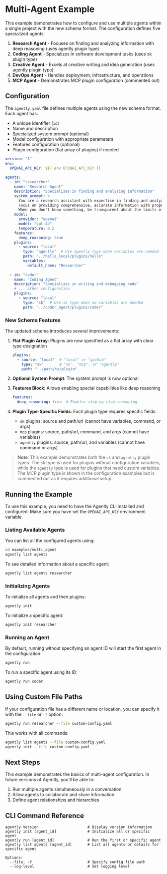 # Multi-Agent Example

This example demonstrates how to configure and use multiple agents within a single project with the new schema format. The configuration defines five specialized agents:

1. **Research Agent** - Focuses on finding and analyzing information with deep reasoning (uses agently plugin type)
2. **Coding Agent** - Specializes in software development tasks (uses sk plugin type)
3. **Creative Agent** - Excels at creative writing and idea generation (uses agently plugin type)
4. **DevOps Agent** - Handles deployment, infrastructure, and operations
5. **MCP Agent** - Demonstrates MCP plugin configuration (commented out)

## Configuration

The `agently.yaml` file defines multiple agents using the new schema format. Each agent has:

- A unique identifier (`id`)
- Name and description
- Specialized system prompt (optional)
- Model configuration with appropriate parameters
- Features configuration (optional)
- Plugin configuration (flat array of plugins) if needed

```yaml
version: "1"
env:
  OPENAI_API_KEY: ${{ env.OPENAI_API_KEY }}
  
agents:
  - id: "researcher"
    name: "Research Agent"
    description: "Specializes in finding and analyzing information"
    system_prompt: >
      You are a research assistant with expertise in finding and analyzing information.
      Focus on providing comprehensive, accurate information with proper citations.
      When you don't know something, be transparent about the limits of your knowledge.
    model:
      provider: "openai"
      model: "gpt-4o"
      temperature: 0.2
    features:
      deep_reasoning: true
    plugins:
      - source: "local"
        type: "agently"  # Use agently type when variables are needed
        path: "../hello_local/plugins/hello"
        variables:
          default_name: "Researcher"
    
  - id: "coder"
    name: "Coding Agent"
    description: "Specializes in writing and debugging code"
    # ... other configuration
    plugins:
      - source: "local"
        type: "sk"  # Use sk type when no variables are needed
        path: "../coder_agent/plugins/coder"
```

### New Schema Features

The updated schema introduces several improvements:

1. **Flat Plugin Array**: Plugins are now specified as a flat array with clear type designation
   ```yaml
   plugins:
     - source: "local"  # "local" or "github"
       type: "sk"       # "sk", "mcp", or "agently"
       path: "../path/to/plugin"
   ```

2. **Optional System Prompt**: The system prompt is now optional

3. **Features Block**: Allows enabling special capabilities like deep reasoning
   ```yaml
   features:
     deep_reasoning: true  # Enables step-by-step reasoning
   ```

4. **Plugin Type-Specific Fields**: Each plugin type requires specific fields:
   - `sk` plugins: source and path/url (cannot have variables, command, or args)
   - `mcp` plugins: source, path/url, command, and args (cannot have variables)
   - `agently` plugins: source, path/url, and variables (cannot have command or args)

> **Note**: This example demonstrates both the `sk` and `agently` plugin types. The `sk` type is used for plugins without configuration variables, while the `agently` type is used for plugins that need custom variables. The MCP plugin type is shown in the configuration examples but is commented out as it requires additional setup.

## Running the Example

To use this example, you need to have the Agently CLI installed and configured. Make sure you have set the `OPENAI_API_KEY` environment variable.

### Listing Available Agents

You can list all the configured agents using:

```bash
cd examples/multi_agent
agently list agents
```

To see detailed information about a specific agent:

```bash
agently list agents researcher
```

### Initializing Agents

To initialize all agents and their plugins:

```bash
agently init
```

To initialize a specific agent:

```bash
agently init researcher
```

### Running an Agent

By default, running without specifying an agent ID will start the first agent in the configuration:

```bash
agently run
```

To run a specific agent using its ID:

```bash
agently run coder
```

## Using Custom File Paths

If your configuration file has a different name or location, you can specify it with the `--file` or `-f` option:

```bash
agently run researcher --file custom-config.yaml
```

This works with all commands:

```bash
agently list agents --file custom-config.yaml
agently init --file custom-config.yaml
```

## Next Steps

This example demonstrates the basics of multi-agent configuration. In future versions of Agently, you'll be able to:

1. Run multiple agents simultaneously in a conversation
2. Allow agents to collaborate and share information
3. Define agent relationships and hierarchies

## CLI Command Reference

```
agently version                      # Display version information
agently init [agent_id]              # Initialize all or specific agent
agently run [agent_id]               # Run the first or specific agent
agently list agents [agent_id]       # List all agents or details for specific agent

Options:
  --file, -f                         # Specify config file path
  --log-level                        # Set logging level
``` 